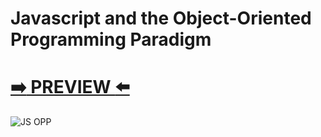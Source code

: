 # Javascript and the Object-Oriented Programming Paradigm
# [:arrow_right: PREVIEW :arrow_left:](https://erik161.github.io/Javascript-and-the-Object-Oriented/)



![JS OPP](https://user-images.githubusercontent.com/26189854/92643228-a67a2a00-f29e-11ea-9d33-f22dcfd5d233.gif)
